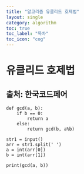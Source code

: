 ```yaml
---
title: "알고리즘 유클리드 호제법"
layout: single
category: algorithm
toc: true
toc_label: "목차"
toc_icon: "cog"
---
```


# 유클리드 호제법
## 출처: 한국코드페어

```python3
def gcd(a, b):
    if b == 0:
        return a
    else:
        return gcd(b, a%b)

str1 = input()
arr = str1.split(' ')
a = int(arr[0])
b = int(arr[1])
			
print(gcd(a, b))
```
